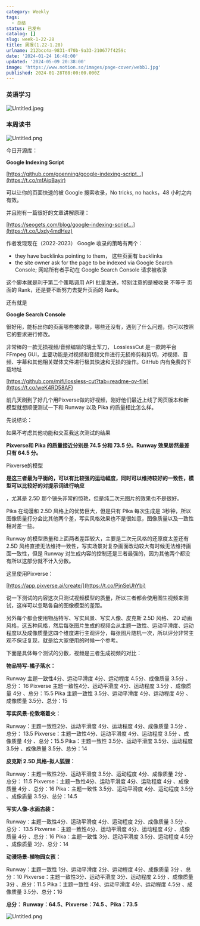 ```yaml
---
category: Weekly
tags:
  - 总结
status: 已发布
catalog: []
slug: week-1-22-28
title: 周报(1.22-1.28)
urlname: 212bcc4a-9831-470b-9a33-210677f4259c
date: '2024-01-24 16:48:00'
updated: '2024-05-09 20:38:00'
image: 'https://www.notion.so/images/page-cover/webb1.jpg'
published: 2024-01-28T08:00:00.000Z
---
```


### 英语学习


![Untitled.jpeg](https://prod-files-secure.s3.us-west-2.amazonaws.com/5d24fe63-e567-4804-86f9-9fdc62e13082/13f89310-e18e-4344-b5f8-95c58ff07f1e/Untitled.jpeg?X-Amz-Algorithm=AWS4-HMAC-SHA256&X-Amz-Content-Sha256=UNSIGNED-PAYLOAD&X-Amz-Credential=ASIAZI2LB466UMR3JUQA%2F20250301%2Fus-west-2%2Fs3%2Faws4_request&X-Amz-Date=20250301T213251Z&X-Amz-Expires=3600&X-Amz-Security-Token=IQoJb3JpZ2luX2VjEHQaCXVzLXdlc3QtMiJGMEQCIHK%2Fg3yndYHUgQae16sBvLbJGg1CwiCur5S3cBFupEqEAiAl4DaMcMX0sTV0UeQruc9BkVxN4Zoe0WpgJiCxGkqsXCqIBAit%2F%2F%2F%2F%2F%2F%2F%2F%2F%2F8BEAAaDDYzNzQyMzE4MzgwNSIM%2FVMFTKaqq36pXKvnKtwDTt4esdmy84llKq%2BdT1Q1aRdtwfToblvNS1hv5QI0bZYTXyYwQImcik%2BiZCH4DA5WePjtrLZf1usanONeRyb%2FjXAqmew8Bui9IuURupH7%2F9FvSSkc7oGtDW7c6peaiggJbefYdno%2Bzin5LOuXC%2Bspa2b4ThYWahmPDgwNgByzxPCEoWhOqvMwKVLZ7T3PWDzJ9xlffcCMimJfuc%2F8H6z%2BXZ3MFZAC38mZWMX2ApA%2FhtUnPrDA9mG01K%2Be3jpkAYzGWeiyiw1g9HOUU%2F%2B2Rqk1nn6dSsqDF0J8z5Qcqr%2FASphiL0xmCtPWhOxddAMA8LcX4F%2FAvE2q1UAP4rXQfELuM7ZpqAXzFjTm9ajenaQO5IySMMYNTELW%2BGlY7XsXIhS8FbaK8lkjlF6RzKdx1NiC%2Fcixcdih4rYEx4%2FhzbmhUvogPTddGxTyLhAzde%2F%2FLsdXA1rZeYc3ptQPn3Prcu4FRlxAZGccou7%2BHP6uh0HsxSsXmAhwkswhCGiFU48h5ciBYnwMTCdfQ%2FD1e1%2F3q2BTBqQiXOAeJmlvCSLCvnPwu18wiC%2BaK0ANVrKhTMO1Zc7FHJ6Y%2Fd05hGrPVkZ2TZhDaB0HMM7IQ1cuVsC9Ah4Bgze6JNhZMUJwuH6gul0wzsSNvgY6pgFWbAg2YJRn%2BvxbSdkR91wdNfdaQ0tn5n4gmhrA%2BJsFV8KUaEaMjHtyqFlk%2FQn%2F6t9lYwQhYTIvj0uxZUA4FdSK92i5z06xntfoImbcNoNvJ1Fs7CtliWYPRYT7UZfr0Qen2phQnKQqnVS8VUCcI273vzwAUFCvR9MVWnMgsrYCvWsw8qYCr13A0OL3Tux6Wps6qA1ftG8g1gz69p1pRKfBCz623lJU&X-Amz-Signature=231e2428d736b931ee5a7a921f291019640c8a410a9da151e14e097ca1c11939&X-Amz-SignedHeaders=host&x-id=GetObject)


### 本周读书


![Untitled.png](https://prod-files-secure.s3.us-west-2.amazonaws.com/5d24fe63-e567-4804-86f9-9fdc62e13082/4230a01f-03e6-45a7-9f78-5892b7e77e85/Untitled.png?X-Amz-Algorithm=AWS4-HMAC-SHA256&X-Amz-Content-Sha256=UNSIGNED-PAYLOAD&X-Amz-Credential=ASIAZI2LB466UMR3JUQA%2F20250301%2Fus-west-2%2Fs3%2Faws4_request&X-Amz-Date=20250301T213251Z&X-Amz-Expires=3600&X-Amz-Security-Token=IQoJb3JpZ2luX2VjEHQaCXVzLXdlc3QtMiJGMEQCIHK%2Fg3yndYHUgQae16sBvLbJGg1CwiCur5S3cBFupEqEAiAl4DaMcMX0sTV0UeQruc9BkVxN4Zoe0WpgJiCxGkqsXCqIBAit%2F%2F%2F%2F%2F%2F%2F%2F%2F%2F8BEAAaDDYzNzQyMzE4MzgwNSIM%2FVMFTKaqq36pXKvnKtwDTt4esdmy84llKq%2BdT1Q1aRdtwfToblvNS1hv5QI0bZYTXyYwQImcik%2BiZCH4DA5WePjtrLZf1usanONeRyb%2FjXAqmew8Bui9IuURupH7%2F9FvSSkc7oGtDW7c6peaiggJbefYdno%2Bzin5LOuXC%2Bspa2b4ThYWahmPDgwNgByzxPCEoWhOqvMwKVLZ7T3PWDzJ9xlffcCMimJfuc%2F8H6z%2BXZ3MFZAC38mZWMX2ApA%2FhtUnPrDA9mG01K%2Be3jpkAYzGWeiyiw1g9HOUU%2F%2B2Rqk1nn6dSsqDF0J8z5Qcqr%2FASphiL0xmCtPWhOxddAMA8LcX4F%2FAvE2q1UAP4rXQfELuM7ZpqAXzFjTm9ajenaQO5IySMMYNTELW%2BGlY7XsXIhS8FbaK8lkjlF6RzKdx1NiC%2Fcixcdih4rYEx4%2FhzbmhUvogPTddGxTyLhAzde%2F%2FLsdXA1rZeYc3ptQPn3Prcu4FRlxAZGccou7%2BHP6uh0HsxSsXmAhwkswhCGiFU48h5ciBYnwMTCdfQ%2FD1e1%2F3q2BTBqQiXOAeJmlvCSLCvnPwu18wiC%2BaK0ANVrKhTMO1Zc7FHJ6Y%2Fd05hGrPVkZ2TZhDaB0HMM7IQ1cuVsC9Ah4Bgze6JNhZMUJwuH6gul0wzsSNvgY6pgFWbAg2YJRn%2BvxbSdkR91wdNfdaQ0tn5n4gmhrA%2BJsFV8KUaEaMjHtyqFlk%2FQn%2F6t9lYwQhYTIvj0uxZUA4FdSK92i5z06xntfoImbcNoNvJ1Fs7CtliWYPRYT7UZfr0Qen2phQnKQqnVS8VUCcI273vzwAUFCvR9MVWnMgsrYCvWsw8qYCr13A0OL3Tux6Wps6qA1ftG8g1gz69p1pRKfBCz623lJU&X-Amz-Signature=37904b7dc887ad4ee4e8e0c75fc9989a6c75fbadfd92edb793ba78bac5f5e7a7&X-Amz-SignedHeaders=host&x-id=GetObject)


今日开源库：


**Google Indexing Script**


[https://github.com/goenning/google-indexing-script…](https://t.co/mfAipBayir)


可以让你的页面快速的被 Google 搜索收录，No tricks, no hacks，48 小时之内有效。

并且附有一篇很好的文章讲解原理：


[https://seogets.com/blog/google-indexing-script…](https://t.co/Uxdy4mdHez)


作者发现现在（2022-2023） Google 收录的策略有两个：

- they have backlinks pointing to them， 这些页面有 backlinks
- the site owner ask for the page to be indexed via Google Search Console; 网站所有者手动在 Google Search Console 请求被收录

这个脚本就是利于第二个策略调用 API 批量发送，特别注意的是被收录 不等于 页面的 Rank，还是要不断努力去提升页面的 Rank。

还有就是


**Google Search Console**


很好用，能标出你的页面哪些被收录，哪些还没有，遇到了什么问题，你可以按照它的要求进行修改。


非常棒的一款无损视频/音频编辑的瑞士军刀， LosslessCut 是一款跨平台 FFmpeg GUI，主要功能是对视频和音频文件进行无损修剪和剪切，对视频、音频、字幕和其他相关媒体文件进行极其快速和无损的操作。GitHub 内有免费的下载地址


[https://github.com/mifi/lossless-cut?tab=readme-ov-file](https://t.co/weK4RD58AF)


前几天刷到了好几个用Pixverse做的好视频，刚好他们最近上线了网页版本和新模型就想顺便测试一下和 Runway 以及 Pika 的质量相比怎么样。

先说结论：

如果不考虑其他功能和交互我这次测试的结果


**Pixverse和 Pika 的质量接近分别是 74.5 分和 73.5 分。Runway 效果居然最差只有 64.5 分。**


Pixverse的模型


**是这三者最为平衡的，可以有比较强的运动幅度，同时可以维持较好的一致性，模型可以比较好的对提示词进行响应**


，尤其是 2.5D 那个镜头非常的惊艳，但是纯二次元图片的效果也不是很好。

Pika 在动漫和 2.5D 风格上的优势巨大，但是只有 Pika 每次生成是 3秒钟，所以图像质量打分会比其他两个差，写实风格效果也不是很如意，图像质量以及一致性相对差一些。

Runway 的模型质量和上面两者差距较大，主要是二次元风格的还原度太差还有 2.5D 风格直接无法维持一致性，写实场景对复杂画面改动较大有时候无法维持画面一致性，但是 Runway 对生成内容的控制还是三者最强的，因为其他两个都没有所以这部分就不计入分数。

这里使用Pixverse：


[https://app.pixverse.ai/create/](https://t.co/PjnSeUhYbi)


说一下测试的内容这次只测试视频模型的质量，所以三者都会使用图生视频来测试，这样可以忽略各自的图像模型的差距。

另外每个都会使用物品特写、写实风景、写实人像、皮克斯 2.5D 风格、 2D 动画风格，这五种风格，然后每张图片生成的视频会从主题一致性、运动平滑度、运动程度以及成像质量这四个维度进行主观评分，每张图片随机一次，所以评分非常主观不保证复现，就是给大家使用的时候一个参考。

下面是具体每个测试的分数，视频是三者生成视频的对比：


**物品特写-橘子落水：**


Runway   主题一致性4分、运动平滑度 4分、运动程度 4.5分、成像质量 3.5分 、总分： 16
Pixverse 主题一致性4分、运动平滑度 4分、运动程度 3.5分 、成像质量 4分 、总分：15.5
Pika 主题一致性 3.5分、运动平滑度 4分、运动程度 4分 、成像质量 3.5分、总分：15


**写实风景-伦敦塔着火：**


Runway：主题一致性2分、运动平滑度 4分、运动程度 4分、成像质量 3.5分 、总分： 13.5
Pixverse：主题一致性4分、运动平滑度 4分、运动程度 3.5分 、成像质量 4分 、总分：15.5
Pika：主题一致性 3.5分、运动平滑度 3.5分、运动程度 3.5分 、成像质量 3.5分、总分：14


**皮克斯 2.5D 风格-拟人狐狸：**


Runway：主题一致性2分、运动平滑度 3.5分、运动程度 4分、成像质量 2分 、总分： 11.5
Pixverse：主题一致性4分、运动平滑度 4分、运动程度 4分 、成像质量 4分 、总分：16
Pika：主题一致性 3.5分、运动平滑度 4分、运动程度 3.5分 、成像质量 3.5分、总分：14.5


**写实人像-水面古装：**


Runway：主题一致性4分、运动平滑度 4分、运动程度 2分、成像质量 3.5分 、总分： 13.5
Pixverse：主题一致性4分、运动平滑度 4分、运动程度 4分 、成像质量 4分 、总分：16
Pika：主题一致性 3分、运动平滑度 3.5分、运动程度 4.5分 、成像质量 3分、总分：14


**动漫场景-植物园女孩：**


Runway：主题一致性 1分、运动平滑度 2分、运动程度 4分、成像质量 3分 、总分：10
Pixverse：主题一致性3分、运动平滑度 3分、运动程度 2.5分 、成像质量 3分 、总分：11.5
Pika：主题一致性 4分、运动平滑度 4分、运动程度 4.5分 、成像质量 3.5分、总分：16


**总分： Runway：64.5、Pixverse：74.5 、Pika：73.5**


![Untitled.png](https://prod-files-secure.s3.us-west-2.amazonaws.com/5d24fe63-e567-4804-86f9-9fdc62e13082/8e04e5ad-2b05-4144-8058-53bf010acfd3/Untitled.png?X-Amz-Algorithm=AWS4-HMAC-SHA256&X-Amz-Content-Sha256=UNSIGNED-PAYLOAD&X-Amz-Credential=ASIAZI2LB466UMR3JUQA%2F20250301%2Fus-west-2%2Fs3%2Faws4_request&X-Amz-Date=20250301T213251Z&X-Amz-Expires=3600&X-Amz-Security-Token=IQoJb3JpZ2luX2VjEHQaCXVzLXdlc3QtMiJGMEQCIHK%2Fg3yndYHUgQae16sBvLbJGg1CwiCur5S3cBFupEqEAiAl4DaMcMX0sTV0UeQruc9BkVxN4Zoe0WpgJiCxGkqsXCqIBAit%2F%2F%2F%2F%2F%2F%2F%2F%2F%2F8BEAAaDDYzNzQyMzE4MzgwNSIM%2FVMFTKaqq36pXKvnKtwDTt4esdmy84llKq%2BdT1Q1aRdtwfToblvNS1hv5QI0bZYTXyYwQImcik%2BiZCH4DA5WePjtrLZf1usanONeRyb%2FjXAqmew8Bui9IuURupH7%2F9FvSSkc7oGtDW7c6peaiggJbefYdno%2Bzin5LOuXC%2Bspa2b4ThYWahmPDgwNgByzxPCEoWhOqvMwKVLZ7T3PWDzJ9xlffcCMimJfuc%2F8H6z%2BXZ3MFZAC38mZWMX2ApA%2FhtUnPrDA9mG01K%2Be3jpkAYzGWeiyiw1g9HOUU%2F%2B2Rqk1nn6dSsqDF0J8z5Qcqr%2FASphiL0xmCtPWhOxddAMA8LcX4F%2FAvE2q1UAP4rXQfELuM7ZpqAXzFjTm9ajenaQO5IySMMYNTELW%2BGlY7XsXIhS8FbaK8lkjlF6RzKdx1NiC%2Fcixcdih4rYEx4%2FhzbmhUvogPTddGxTyLhAzde%2F%2FLsdXA1rZeYc3ptQPn3Prcu4FRlxAZGccou7%2BHP6uh0HsxSsXmAhwkswhCGiFU48h5ciBYnwMTCdfQ%2FD1e1%2F3q2BTBqQiXOAeJmlvCSLCvnPwu18wiC%2BaK0ANVrKhTMO1Zc7FHJ6Y%2Fd05hGrPVkZ2TZhDaB0HMM7IQ1cuVsC9Ah4Bgze6JNhZMUJwuH6gul0wzsSNvgY6pgFWbAg2YJRn%2BvxbSdkR91wdNfdaQ0tn5n4gmhrA%2BJsFV8KUaEaMjHtyqFlk%2FQn%2F6t9lYwQhYTIvj0uxZUA4FdSK92i5z06xntfoImbcNoNvJ1Fs7CtliWYPRYT7UZfr0Qen2phQnKQqnVS8VUCcI273vzwAUFCvR9MVWnMgsrYCvWsw8qYCr13A0OL3Tux6Wps6qA1ftG8g1gz69p1pRKfBCz623lJU&X-Amz-Signature=c4ce419abdfc91586bb1586266da056b6b0374f5a126cacf0333366c11286ecf&X-Amz-SignedHeaders=host&x-id=GetObject)

